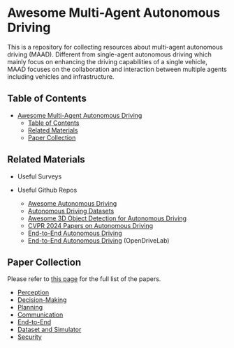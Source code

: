 # Awesome Multi-Agent Autonomous Driving

This is a repository for collecting resources about multi-agent autonomous driving (MAAD). Different from single-agent autonomous driving which mainly focus on enhancing the driving capabilities of a single vehicle, MAAD focuses on the collaboration and interaction between multiple agents including vehicles and infrastructure.

<!-- *Feel free to pull requests or contact us if you find any related papers that are not included here.*

The process to submit a pull request is as follows:
1. Fork the project into your own repository.
2. Add the Title, Paper link, Conference, Project/Code link in `readme.md` using the following format:
  ```
  |[Title](Paper Link)|Conference|[Code/Project](Code/Project link)|
  ```
1. Submit the pull request to this branch. -->

## Table of Contents

- [Awesome Multi-Agent Autonomous Driving](#awesome-multi-agent-autonomous-driving)
  - [Table of Contents](#table-of-contents)
  - [Related Materials](#related-materials)
  - [Paper Collection](#paper-collection)


## Related Materials
- Useful Surveys

- Useful Github Repos
  - [Awesome Autonomous Driving](https://github.com/PeterJaq/Awesome-Autonomous-Driving)
  - [Autonomous Driving Datasets](https://github.com/MingyuLiu1/autonomous_driving_datasets)
  - [Awesome 3D Object Detection for Autonomous Driving](https://github.com/PointsCoder/Awesome-3D-Object-Detection-for-Autonomous-Driving)
  - [CVPR 2024 Papers on Autonomous Driving](https://github.com/autodriving-heart/CVPR-2024-Papers-Autonomous-Driving)
  - [End-to-End Autonomous Driving](https://github.com/Pranav-chib/End-to-End-Autonomous-Driving)
  - [End-to-End Autonomous Driving](https://github.com/OpenDriveLab/End-to-end-Autonomous-Driving) (OpenDriveLab)


## Paper Collection
Please refer to [this page](./papers.md) for the full list of the papers.

- [Perception](papers.md#perception)
- [Decision-Making](papers.md#decision-making)
- [Planning](papers.md#planning)
- [Communication](papers.md#communication)
- [End-to-End](papers.md#end-to-end)
- [Dataset and Simulator](papers.md#dataset-and-simulator)
- [Security](papers.md#security)



